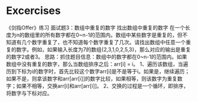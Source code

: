 # Excercises
《剑指Offer》练习
面试题3：数组中重复的数字
找出数组中重复的数字
在一个长度为n的数组里的所有数字都在0~n-1的范围内。数组中某些数字是重复的，但不知道有几个数字重复了，也不知道每个数字重复了几次。请找出数组中任意一个重复的数字。例如，如果输入长度为7的数组{2,3,1,0,2,5,3}，那么对应的输出是重复的数字2或者3。 
思路：抓住题目信息：数组中的数字都在0~n-1的范围内。如果数组中没有重复的数字，那么当数组排序之后：arr[i] = i。
1、遍历该数组，当遍历到下标为i的数字时，首先比较这个数字arr[i]是不是等于i。如果是，继续遍历；如果不是，则拿该数字和arr[arr[i]]的数字比较，如果相等，则该数字为重复数字；如果不相等，交换arr[i]和arr[arr[i]]。
2、交换的过程是一个循环，即排序，将数字与下标对应。
